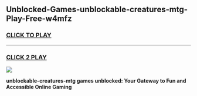 
## Unblocked-Games-unblockable-creatures-mtg-Play-Free-w4mfz
<h3>
<a href="https://premium76.site?title=unblockable-creatures-mtg&ref=12A">CLICK TO PLAY</a></h3>
<hr>

<h3>
<a href="https://premium76.site?title=unblockable-creatures-mtg&ref=12A">CLICK 2 PLAY</a>
  
</h3>

<a href="https://premium76.site?title=unblockable-creatures-mtg&ref=12A"><img src="https://clearcache.store/games.png"></a>


**unblockable-creatures-mtg games unblocked: Your Gateway to Fun and Accessible Online Gaming**
